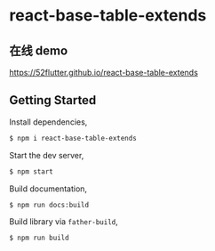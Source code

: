 # react-base-table-extends

## 在线 demo

https://52flutter.github.io/react-base-table-extends

## Getting Started

Install dependencies,

```bash
$ npm i react-base-table-extends
```

Start the dev server,

```bash
$ npm start
```

Build documentation,

```bash
$ npm run docs:build
```

Build library via `father-build`,

```bash
$ npm run build
```
